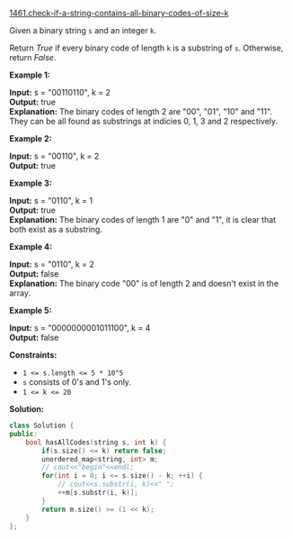 [1461.check-if-a-string-contains-all-binary-codes-of-size-k](https://leetcode.com/problems/check-if-a-string-contains-all-binary-codes-of-size-k/)  

Given a binary string `s` and an integer `k`.

Return _True_ if every binary code of length `k` is a substring of `s`. Otherwise, return _False_.

**Example 1:**

  
**Input:** s = "00110110", k = 2  
**Output:** true  
**Explanation:** The binary codes of length 2 are "00", "01", "10" and "11". They can be all found as substrings at indicies 0, 1, 3 and 2 respectively.  

**Example 2:**

  
**Input:** s = "00110", k = 2  
**Output:** true  

**Example 3:**

  
**Input:** s = "0110", k = 1  
**Output:** true  
**Explanation:** The binary codes of length 1 are "0" and "1", it is clear that both exist as a substring.   

**Example 4:**

  
**Input:** s = "0110", k = 2  
**Output:** false  
**Explanation:** The binary code "00" is of length 2 and doesn't exist in the array.  

**Example 5:**

  
**Input:** s = "0000000001011100", k = 4  
**Output:** false  

**Constraints:**

*   `1 <= s.length <= 5 * 10^5`
*   `s` consists of 0's and 1's only.
*   `1 <= k <= 20`  



**Solution:**  

```cpp
class Solution {
public:
    bool hasAllCodes(string s, int k) {
        if(s.size() <= k) return false;
        unordered_map<string, int> m;
        // cout<<"begin"<<endl;
        for(int i = 0; i <= s.size() - k; ++i) {
            // cout<<s.substr(i, k)<<" ";
            ++m[s.substr(i, k)];
        }
        return m.size() >= (1 << k);
    }
};
```
      